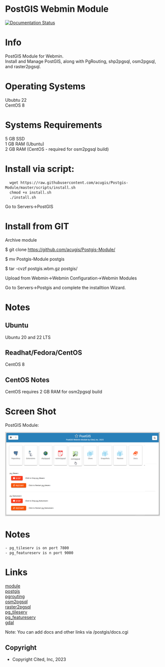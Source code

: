 
# PostGIS Webmin Module

[![Documentation Status](https://readthedocs.org/projects/postgis-webmin-module/badge/?version=latest)](https://postgis-webmin-module.readthedocs.io/en/latest/?badge=latest)



# Info
PostGIS Module for Webmin.  <br>Install and Manage PostGIS, along with PgRouting, shp2pgsql, osm2pgsql, and raster2pgsql.

# Operating Systems
Ububtu 22<br>
CentOS 8<br>

# Systems Requirements
5 GB SSD<br>
1 GB RAM (Ubuntu)<br>
2 GB RAM (CentOS - required for osm2pgsql build)<br>

# Install via script:

      wget https://raw.githubusercontent.com/acugis/Postgis-Module/master/scripts/install.sh
      chmod +x install.sh
      ./install.sh

Go to Servers->PostGIS

# Install from GIT
Archive module

$ git clone https://github.com/acugis/Postgis-Module/

$ mv Postgis-Module postgis

$ tar -cvzf postgis.wbm.gz postgis/

Upload from Webmin->Webmin Configuration->Webmin Modules

Go to Servers->Postgis and complete the installtion Wizard.

# Notes

## **Ubuntu**
Ubuntu 20 and 22 LTS

## **Readhat/Fedora/CentOS**
CentOS 8

## **CentOS Notes**
CentOS requires 2 GB RAM for osm2pgsql build

# Screen Shot

PostGIS Module:

![POstGIS](docs/_static/postgis.png)

# Notes
	- pg_tileserv is on port 7800
	- pg_featureserv is n port 9000

# Links
[module](https://postgis-module.docs.acugis.com)<br>
[postgis](https://postgis.net/documentation/)<br>
[pgrouting](http://docs.pgrouting.org/)<br>
[osm2pgsql](https://github.com/openstreetmap/osm2pgsql/blob/master/docs/usage.md)<br>
[raster2pgsql](http://postgis.refractions.net/docs/using_raster.xml.html)<br>
[pg_tileserv](https://github.com/CrunchyData/pg_tileserv)<br>
[pg_featureserv](https://github.com/CrunchyData/pg_featureserv)<br>
[gdal](https://gdal.org/)<br>

Note: You can add docs and other links via /postgis/docs.cgi

Copyright
---------

* Copyright Cited, Inc, 2023
